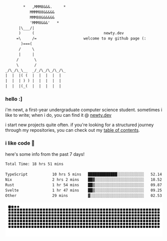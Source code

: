 ```txt
        *   ,MMM8&&&.     *
           MMMM88&&&&&
           MMM88&&&&&&
           'MMM8&&&'   *
      |\___/|
      )     (                               newty.dev
     =\     /=                     welcome to my github page (:
       )===(
      /     \
      |     |
     /       \
     \       /
_/\_/\_\__  _/_/\_/\_/\_/\_
|  |  |( (  |  |  |  |  |
|  |  | ) ) |  |  |  |  |
|  |  |(_(  |  |  |  |  |
```

### hello :]

i'm newt, a first-year undergraduate computer science student. sometimes i like to write; when i do, you can find it @ [newty.dev](https://newty.dev)

i start new projects quite often. if you're looking for a structured journey through my repositories, you can check out my [table of contents](https://github.com/isitreallyalive/toc).

### i like code 🦊

here's some info from the past 7 days!

<!--START_SECTION:waka-->

```txt
Total Time: 18 hrs 51 mins

TypeScript           10 hrs 5 mins   █████████████░░░░░░░░░░░░   52.14 %
Nix                  2 hrs 2 mins    ██▓░░░░░░░░░░░░░░░░░░░░░░   10.52 %
Rust                 1 hr 54 mins    ██▒░░░░░░░░░░░░░░░░░░░░░░   09.87 %
Svelte               1 hr 47 mins    ██▒░░░░░░░░░░░░░░░░░░░░░░   09.25 %
Other                29 mins         ▓░░░░░░░░░░░░░░░░░░░░░░░░   02.53 %
```

<!--END_SECTION:waka-->

![snake commit graph](https://raw.githubusercontent.com/isitreallyalive/isitreallyalive/refs/heads/snake/ctp-mocha-mauve.svg)
